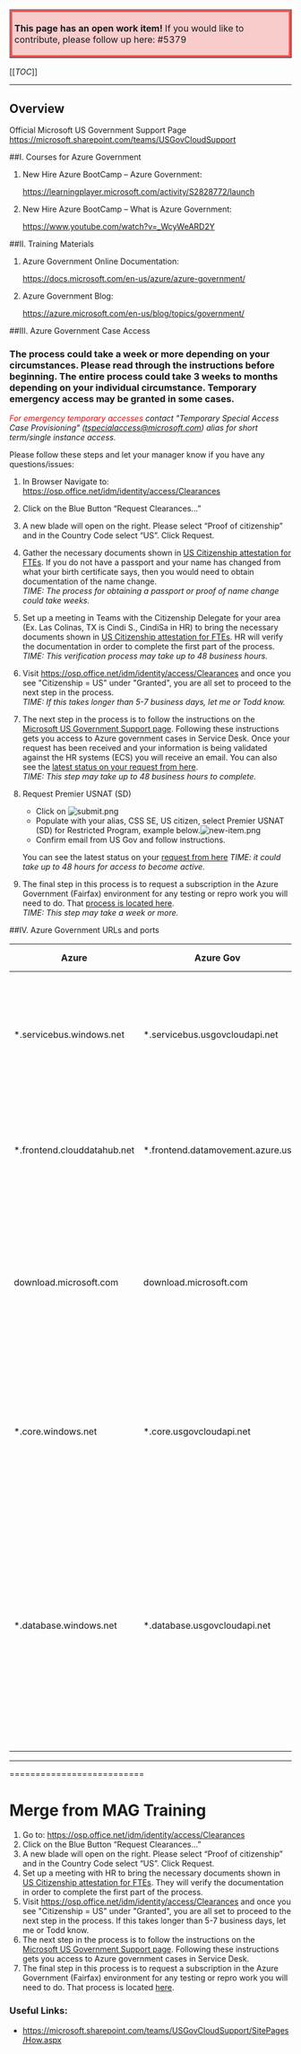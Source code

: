 <table border="1";bgcolor="#ffa7a7";>
<tr>
  <td style='border-style:solid;border-color:#f64e4e;background-color:#f9cccc;border-width:3pt; 
vertical-align:top;width:8in;padding:2.0pt 3.0pt 2.0pt 3.0pt'>  

<b> This page has an open work item! </b>
If you would like to contribute, please follow up here:
#5379
</td>
</tr>
</table>

[[_TOC_]]


****
## Overview

Official Microsoft US Government Support Page
https://microsoft.sharepoint.com/teams/USGovCloudSupport

##I. Courses for Azure Government

1. New Hire Azure BootCamp – Azure Government: 

    https://learningplayer.microsoft.com/activity/S2828772/launch 

2. New Hire Azure BootCamp – What is Azure Government: 

    https://www.youtube.com/watch?v=_WcyWeARD2Y 

##II. Training Materials

1. Azure Government Online Documentation: 

    https://docs.microsoft.com/en-us/azure/azure-government/ 

2. Azure Government Blog: 

    https://azure.microsoft.com/en-us/blog/topics/government/ 

 
##III. Azure Government Case Access

### The process could take a week or more depending on your circumstances.  Please read through the instructions before beginning. The entire process could take 3 weeks to months depending on your individual circumstance.  Temporary emergency access may be granted in some cases.

_<span style="color:red"> For emergency temporary accesses</span> contact "Temporary Special Access Case Provisioning" (tspecialaccess@microsoft.com) alias for short term/single instance access._

Please follow these steps and let your manager know if you have any questions/issues:  

1. In Browser Navigate to:  https://osp.office.net/idm/identity/access/Clearances 

2. Click on the Blue Button “Request Clearances…” 

3. A new blade will open on the right.  Please select “Proof of citizenship” and in the Country Code select “US”.  Click Request. 

4. Gather the necessary documents shown in [US Citizenship attestation for FTEs](https://microsoft.sharepoint.com/:w:/t/USGovCloudSupport/EanFB2HkMZpFsglChGgSDGYBy_DkKNc_kbl6dFeuSFIVuQ?e=QZ1Nmb).  If you do not have a passport and your name has changed from what your birth certificate says, then you would need to obtain documentation of the name change.   
_TIME: The process for obtaining a passport or proof of name change could take weeks._ 

5. Set up a meeting in Teams with the Citizenship Delegate for your area (Ex. Las Colinas, TX is Cindi S., CindiSa in HR) to bring the necessary documents shown in [US Citizenship attestation for FTEs](https://microsoft.sharepoint.com/:w:/t/USGovCloudSupport/EanFB2HkMZpFsglChGgSDGYBy_DkKNc_kbl6dFeuSFIVuQ?e=QZ1Nmb).  HR will verify the documentation in order to complete the first part of the process.   
_TIME: This verification process may take up to 48 business hours._ 

6. Visit https://osp.office.net/idm/identity/access/Clearances and once you see "Citizenship = US" under "Granted", you are all set to proceed to the next step in the process.   
_TIME: If this takes longer than 5-7 business days, let me or Todd know._ 

7. The next step in the process is to follow the instructions on the [Microsoft US Government Support page](https://microsoft.sharepoint.com/teams/USGovCloudSupport/SitePages/How.aspx?web=1).  Following these instructions gets you access to Azure government cases in Service Desk.  Once your request has been received and your information is being validated against the HR systems (ECS) you will receive an email. You can also see the [latest status on your request from here](https://microsoft.sharepoint.com/teams/USGovCloudSupport/Lists/Standing%20Access%20Requests/Public.aspx).   
_TIME: This step may take up to 48 business hours to complete._ 

8. Request Premier USNAT (SD)
    - Click on ![submit.png](/.attachments/submit-3e55d453-b9aa-4d84-8e67-e6b43dbe3230.png)
    - Populate with your alias, CSS SE, US citizen,  select Premier USNAT (SD) for Restricted Program, example below.![new-item.png](/.attachments/new-item-8de77030-3e30-410e-b49e-fdbe297a78e9.png)
    - Confirm email from US Gov and follow instructions. 

   You can see the latest status on your [request from here](https://microsoft.sharepoint.com/teams/USGovCloudSupport/Lists/Standing%20Access%20Requests/Public.aspx)
_TIME: it could take up to 48 hours for access to become active._

9. The final step in this process is to request a subscription in the Azure Government (Fairfax) environment for any testing or repro work you will need to do.  That [process is located here](https://ageaccounts.azurewebsites.us/).   
_TIME: This step may take a week or more._ 

##IV. Azure Government URLs and ports

|Azure|Azure Gov| Azure China|Outbound port|Description|
|--|--|--|--|--|
|*.servicebus.windows.net|*.servicebus.usgovcloudapi.net|*.servicebus.chinacloudapi.cn|443|Required by the self-hosted integration runtime to connect to data movement services in Azure Data Factory.|
|*.frontend.clouddatahub.net|*.frontend.datamovement.azure.us|*.frontend.datamovement.azure.cn|443|Required by the self-hosted integration runtime to connect to the Data Factory service.|
|download.microsoft.com|download.microsoft.com|download.microsoft.com|443|Required by the self-hosted integration runtime for downloading the updates. If you have disabled auto-update, you can skip configuring this|
|*.core.windows.net|*.core.usgovcloudapi.net|*.core.chinacloudapi.cn|443|Used by the self-hosted integration runtime to connect to the Azure storage account when you use the staged copy feature.|
|*.database.windows.net|*.database.usgovcloudapi.net|*.database.chinacloudapi.cn|1433|Required only when you copy from or to Azure SQL Database or Azure SQL Data Warehouse and optional otherwise. Use the staged-copy feature to copy data to SQL Database or SQL Data Warehouse without opening port 1433.|

 ****

==========================
# Merge from MAG Training

1. Go to:  https://osp.office.net/idm/identity/access/Clearances
2. Click on the Blue Button “Request Clearances…”
3. A new blade will open on the right.  Please select “Proof of citizenship” and in the Country Code select “US”.  Click Request.
4. Set up a meeting with HR to bring the necessary documents shown in [US Citizenship attestation for FTEs](https://microsoft.sharepoint.com/:w:/t/USGovCloudSupport/EanFB2HkMZpFsglChGgSDGYBy_DkKNc_kbl6dFeuSFIVuQ?e=QZ1Nmb&CID=0DBA338E-12D1-420A-8687-D070FE370725&wdLOR=c926B9D5D-D1A2-4C3E-A68B-FC697C94C5BA). They will verify the documentation in order to complete the first part of the process.
5. Visit https://osp.office.net/idm/identity/access/Clearances and once you see "Citizenship = US" under "Granted", you are all set to proceed to the next step in the process.  If this takes longer than 5-7 business days, let me or Todd know.
6. The next step in the process is to follow the instructions on the [Microsoft US Government Support page](https://microsoft.sharepoint.com/teams/USGovCloudSupport/SitePages/How.aspx?web=1).  Following these instructions gets you access to Azure government cases in Service Desk.
7. The final step in this process is to request a subscription in the Azure Government (Fairfax) environment for any testing or repro work you will need to do.  That process is located [here](https://ageaccounts.azurewebsites.us/home).  

### Useful Links:
- https://microsoft.sharepoint.com/teams/USGovCloudSupport/SitePages/How.aspx